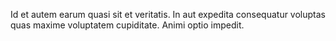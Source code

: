 Id et autem earum quasi sit et veritatis. In aut expedita consequatur voluptas quas maxime voluptatem cupiditate. Animi optio impedit.